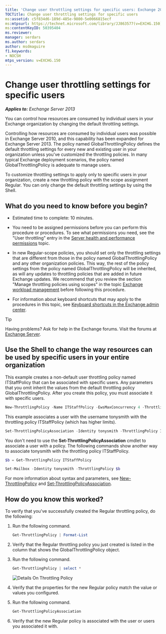 ```yaml
---
title: 'Change user throttling settings for specific users: Exchange 2013 Help'
TOCTitle: Change user throttling settings for specific users
ms:assetid: c5f834d6-189d-485e-9800-5e0066815ecf
ms:mtpsurl: https://technet.microsoft.com/library/JJ863577(v=EXCHG.150)
ms:contentKeyID: 50395404
ms.reviewer: 
manager: serdars
ms.author: serdars
author: msdmaguire
f1.keywords:
- NOCSH
mtps_version: v=EXCHG.150
---
```


# Change user throttling settings for specific users

_**Applies to:** Exchange Server 2013_

You can control how resources are consumed by individual users in your Exchange organization by changing the default throttling settings.

Controlling how resources are consumed by individual users was possible in Exchange Server 2010, and this capability has been expanded for Exchange Server 2013. The policy named GlobalThrottlingPolicy defines the default throttling settings for every new and existing user in your organization unless you've customized the throttling policies. In many typical Exchange deployment scenarios, the policy named GlobalThrottlingPolicy is adequate to manage users.

To customize throttling settings to apply only to specific users in your organization, create a new throttling policy with the scope assignment Regular. You can only change the default throttling settings by using the Shell.

## What do you need to know before you begin?

- Estimated time to complete: 10 minutes.

- You need to be assigned permissions before you can perform this procedure or procedures. To see what permissions you need, see the "User throttling" entry in the [Server health and performance permissions](server-health-and-performance-permissions-exchange-2013-help.md) topic.

- In new Regular-scope policies, you should set only the throttling settings that are different from those in the policy named GlobalThrottlingPolicy and any other organization policies. This way, the rest of the policy settings from the policy named GlobalThrottlingPolicy will be inherited, as will any updates to throttling policies that are added in future Exchange updates. We recommend that you review the section "Manage throttling policies using scopes" in the topic [Exchange workload management](exchange-workload-management-exchange-2013-help.md) before following this procedure.

- For information about keyboard shortcuts that may apply to the procedures in this topic, see [Keyboard shortcuts in the Exchange admin center](keyboard-shortcuts-in-the-exchange-admin-center-2013-help.md).

> [!TIP]
> Having problems? Ask for help in the Exchange forums. Visit the forums at [Exchange Server](https://social.technet.microsoft.com/forums/office/home?category=exchangeserver).

## Use the Shell to change the way resources can be used by specific users in your entire organization

This example creates a non-default user throttling policy named ITStaffPolicy that can be associated with specific users. Any parameters that you omit inherit the values from the default throttling policy GlobalThrottlingPolicy. After you create this policy, you must associate it with specific users.

```powershell
New-ThrottlingPolicy -Name ITStaffPolicy -EwsMaxConcurrency 4 -ThrottlingPolicyScope Regular
```

This example associates a user with the username tonysmith with the throttling policy ITStaffPolicy (which has higher limits).

```powershell
Set-ThrottlingPolicyAssociation -Identity tonysmith -ThrottlingPolicy ITStaffPolicy
```

You don't need to use the **Set-ThrottlingPolicyAssociation** cmdlet to associate a user with a policy. The following commands show another way to associate tonysmith with the throttling policy ITStaffPolicy.

```powershell
$b = Get-ThrottlingPolicy ITStaffPolicy
```

```powershell
Set-Mailbox -Identity tonysmith -ThrottlingPolicy $b
```

For more information about syntax and parameters, see [New-ThrottlingPolicy](/powershell/module/exchange/New-ThrottlingPolicy) and [Set-ThrottlingPolicyAssociation](/powershell/module/exchange/Set-ThrottlingPolicyAssociation).

## How do you know this worked?

To verify that you've successfully created the Regular throttling policy, do the following:

1. Run the following command.

   ```powershell
   Get-ThrottlingPolicy | Format-List
   ```

2. Verify that the Regular throttling policy you just created is listed in the column that shows the GlobalThrottlingPolicy object.

3. Run the following command.

   ```powershell
   Get-ThrottlingPolicy | select *
   ```

   ![Details On Throttling Policy](images/DetailsOnThrottlingPolicy.png)

4. Verify that the properties for the new Regular policy match the value or values you configured.

5. Run the following command.

   ```powershell
   Get-ThrottlingPolicyAssociation
   ```

6. Verify that the new Regular policy is associated with the user or users you associated it with.